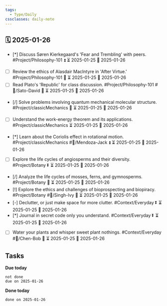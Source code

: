```yaml
---
tags:
  - Type/Daily
cssclasses: daily-note
---
```


## 🗓️ 2025-01-26

- [*] Discuss Søren Kierkegaard's 'Fear and Trembling' with peers. #Project/Philosophy-101 ⏫ ⏳ 2025-01-25 📅 2025-01-26
- [ ] Review the ethics of Alasdair MacIntyre in 'After Virtue.' #Project/Philosophy-101 🔽 ⏳ 2025-01-25 📅 2025-01-26
- [ ] Read Plato's 'Republic' for class discussion. #Project/Philosophy-101 #👤/Sato-David 🔺 ⏳ 2025-01-25 📅 2025-01-26
- [/] Solve problems involving quantum mechanical molecular structure. #Project/classicMechanics 🔽 ⏳ 2025-01-25 📅 2025-01-26
- [ ] Understand the work-energy theorem and its applications. #Project/classicMechanics ⏳ 2025-01-25 📅 2025-01-26
- [*] Learn about the Coriolis effect in rotational motion. #Project/classicMechanics #👤/Mendoza-Jack ⏫ ⏳ 2025-01-25 📅 2025-01-26
- [ ] Explore the life cycles of angiosperms and their diversity. #Project/Botany ⏬ ⏳ 2025-01-25 📅 2025-01-26
- [/] Analyze the life cycles of mosses, ferns, and gymnosperms. #Project/Botany 🔺 ⏳ 2025-01-25 📅 2025-01-26
- [!] Explore the ethics and challenges of bioprospecting and biopiracy. #Project/Botany #👤/Singh-Ivy 🔼 ⏳ 2025-01-25 📅 2025-01-26
- [-] Declutter, or just make space for more clutter. #Context/Everyday ⏬ ⏳ 2025-01-25 📅 2025-01-26
- [*] Journal in secret code only you understand. #Context/Everyday ⏬ ⏳ 2025-01-25 📅 2025-01-26
- [ ] Water your plants and whisper sweet plant nothings. #Context/Everyday #👤/Chen-Bob 🔺 ⏳ 2025-01-25 📅 2025-01-26

## Tasks

**Due today**

```tasks
not done
due on 2025-01-26
```

**Done today**

```tasks
done on 2025-01-26
```
            
